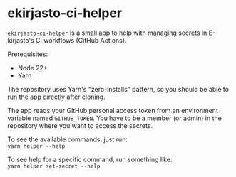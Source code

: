# ekirjasto-ci-helper

`ekirjasto-ci-helper` is a small app to help with managing secrets in
E-kirjasto's CI workflows (GitHub Actions).

Prerequisites:
- Node 22+
- Yarn

The repository uses Yarn's "zero-installs" pattern,
so you should be able to run the app directly after cloning.

The app reads your GitHub personal access token from an environment
variable named `GITHUB_TOKEN`. You have to be a member (or admin) in
the repository where you want to access the secrets.

To see the available commands, just run:  
`yarn helper --help`

To see help for a specific command, run something like:  
`yarn helper set-secret --help`

